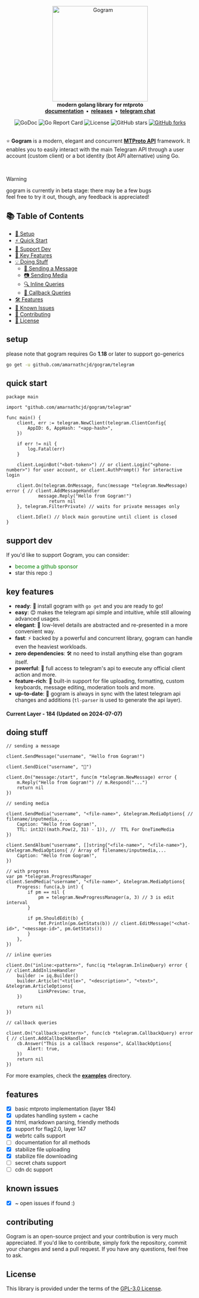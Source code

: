 <p align="center">
    <a href="https://github.com/amarnathcjd/gogram">
        <img src="https://i.imgur.com/RE1M0sM.png" alt="Gogram" width="256">
    </a>
    <br>
    <b>modern golang library for mtproto</b>
    <br>
    <b>
    <a href="https://gogramd.vercel.app">documentation</a>
    &nbsp;•&nbsp;
    <a href="https://github.com/amarnathcjd/gogram/releases">releases</a>
    &nbsp;•&nbsp;
    <a href="https://t.me/rosexchat">telegram chat</a>
    </b>
</p>

<div align='center'>
<a href="https://godoc.org/github.com/amarnathcjd/gogram" style='text-decoration: none'>
    <img src="https://godoc.org/github.com/amarnathcjd/gogram?status.svg" alt="GoDoc">
</a>
<a href="https://goreportcard.com/report/github.com/amarnathcjd/gogram" style='text-decoration: none'>
    <img src="https://goreportcard.com/badge/github.com/amarnathcjd/gogram" alt="Go Report Card">
</a>
<a href="https://img.shields.io/github/license/amarnathcjd/gogram.svg" style='text-decoration: none'>
    <img src="https://img.shields.io/github/license/amarnathcjd/gogram.svg" alt="License">
</a>
<a href="https://img.shields.io/github/stars/amarnathcjd/gogram.svg?style=social&label=Stars" style='text-decoration: none'>
    <img src="https://img.shields.io/github/stars/amarnathcjd/gogram.svg?style=social&label=Stars" alt="GitHub stars">
</a>
<a href="https://img.shields.io/github/forks/amarnathcjd/gogram.svg?style=social&label=Fork">
    <img src="https://img.shields.io/github/forks/amarnathcjd/gogram.svg?style=social&label=Fork" alt="GitHub forks">
</a>
</div>

<br>

<p>⭐️ <b>Gogram</b> is a modern, elegant and concurrent <b><a href='https://core.telegram.org/api'>MTProto API</a></b>
framework. It enables you to easily interact with the main Telegram API through a user account (custom client) or a bot
identity (bot API alternative) using Go.</p>
<br>

> [!WARNING]
> gogram is currently in beta stage: there may be a few bugs  
> feel free to try it out, though, any feedback is appreciated!

## 📚 Table of Contents

- [🚀 Setup](#setup)
- [⚡ Quick Start](#quick-start)
- [💖 Support Dev](#support-dev)
- [🌟 Key Features](#key-features)
- [💡 Doing Stuff](#doing-stuff)
  - [💬 Sending a Message](#sending-a-message)
  - [📷 Sending Media](#sending-media)
  - [🔍 Inline Queries](#inline-queries)
  - [🔔 Callback Queries](#callback-queries)
- [🛠️ Features](#features)
- [🐞 Known Issues](#known-issues)
- [👥 Contributing](#contributing)
- [📜 License](#license)



## setup

<p>please note that gogram requires Go <b>1.18</b> or later to support go-generics</p>

```bash
go get -u github.com/amarnathcjd/gogram/telegram
```

## quick start

```golang
package main

import "github.com/amarnathcjd/gogram/telegram"

func main() {
	client, err := telegram.NewClient(telegram.ClientConfig{
		AppID: 6, AppHash: "<app-hash>",
	})

	if err != nil {
		log.Fatal(err)
	}

	client.LoginBot("<bot-token>") // or client.Login("<phone-number>") for user account, or client.AuthPrompt() for interactive login

	client.On(telegram.OnMessage, func(message *telegram.NewMessage) error { // client.AddMessageHandler
			message.Reply("Hello from Gogram!")
        		return nil
	}, telegram.FilterPrivate) // waits for private messages only

	client.Idle() // block main goroutine until client is closed
}
```

## support dev

If you'd like to support Gogram, you can consider:

- <a href="https://github.com/sponsors/amarnathcjd" style="text-decoration: none; color: green;">become a github sponsor</a>
- star this repo :)

## key features

<ul>
  <li><strong>ready</strong>: 🚀 install gogram with <code>go get</code> and you are ready to go!</li>
  <li><strong>easy</strong>: 😊 makes the telegram api simple and intuitive, while still allowing advanced usages.</li>
  <li><strong>elegant</strong>: 💎 low-level details are abstracted and re-presented in a more convenient way.</li>
  <li><strong>fast</strong>: ⚡ backed by a powerful and concurrent library, gogram can handle even the heaviest workloads.</li>
  <li><strong>zero dependencies</strong>: 🛠️ no need to install anything else than gogram itself.</li>
  <li><strong>powerful</strong>: 💪 full access to telegram's api to execute any official client action and more.</li>
  <li><strong>feature-rich</strong>: 🌟 built-in support for file uploading, formatting, custom keyboards, message editing, moderation tools and more.</li>
  <li><strong>up-to-date</strong>: 🔄 gogram is always in sync with the latest telegram api changes and additions (<code>tl-parser</code> is used to generate the api layer).</li>
</ul>


#### Current Layer - **184** (Updated on 2024-07-07)

## doing stuff

```golang
// sending a message

client.SendMessage("username", "Hello from Gogram!")

client.SendDice("username", "🎲")

client.On("message:/start", func(m *telegram.NewMessage) error {
    m.Reply("Hello from Gogram!") // m.Respond("...")
    return nil
})
```

```golang
// sending media

client.SendMedia("username", "<file-name>", &telegram.MediaOptions{ // filename/inputmedia,...
    Caption: "Hello from Gogram!",
    TTL: int32((math.Pow(2, 31) - 1)), //  TTL For OneTimeMedia
})

client.SendAlbum("username", []string{"<file-name>", "<file-name>"}, &telegram.MediaOptions{ // Array of filenames/inputmedia,...
    Caption: "Hello from Gogram!",
})

// with progress
var pm *telegram.ProgressManager
client.SendMedia("username", "<file-name>", &telegram.MediaOptions{
    Progress: func(a,b int) {
        if pm == nil {
            pm = telegram.NewProgressManager(a, 3) // 3 is edit interval
        }

        if pm.ShouldEdit(b) {
            fmt.Println(pm.GetStats(b)) // client.EditMessage("<chat-id>", "<message-id>", pm.GetStats())
        }
    },
})
```

```golang
// inline queries

client.On("inline:<pattern>", func(iq *telegram.InlineQuery) error { // client.AddInlineHandler
	builder := iq.Builder()
	builder.Article("<title>", "<description>", "<text>", &telegram.ArticleOptions{
			LinkPreview: true,
	})

	return nil
})
```

```golang
// callback queries

client.On("callback:<pattern>", func(cb *telegram.CallbackQuery) error { // client.AddCallbackHandler
    cb.Answer("This is a callback response", &CallbackOptions{
		Alert: true,
	})
    return nil
})
```

For more examples, check the **[examples](examples)** directory.

## features

- [x] basic mtproto implementation (layer 184)
- [x] updates handling system + cache
- [x] html, markdown parsing, friendly methods
- [x] support for flag2.0, layer 147
- [x] webrtc calls support
- [ ] documentation for all methods
- [x] stabilize file uploading
- [x] stabilize file downloading
- [ ] secret chats support
- [ ] cdn dc support

## known issues

- [x] ~ open issues if found :)

## contributing

Gogram is an open-source project and your contribution is very much appreciated. If you'd like to contribute, simply fork the repository, commit your changes and send a pull request. If you have any questions, feel free to ask.

## License

This library is provided under the terms of the [GPL-3.0 License](LICENSE).

